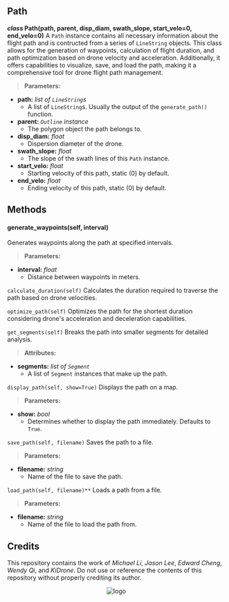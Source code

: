 ## Path
***class* Path(path, parent, disp_diam, swath_slope, start_velo=0, end_velo=0)**
A `Path` instance contains all necessary information about the flight path and is contructed from a series of `LineString` objects. This class allows for the generation of waypoints, calculation of flight duration, and path optimization based on drone velocity and acceleration. Additionally, it offers capabilities to visualize, save, and load the path, making it a comprehensive tool for drone flight path management.

> **Parameters:**
* **path:** *list of `LineString`s*
  * A list of `LineString`s. Usually the output of the `generate_path()` function.
* **parent:** *`Outline` instance*
  * The polygon object the path belongs to.
* **disp_diam:** *float*
  * Dispersion diameter of the drone.
* **swath_slope:** *float*
  * The slope of the swath lines of this `Path` instance.
* **start_velo:** *float*
  * Starting velocity of this path, static (0) by default.
* **end_velo:** *float*
  * Ending velocity of this path, static (0) by default.

## Methods

#### generate_waypoints(self, interval)
Generates waypoints along the path at specified intervals.

> **Parameters:**
* **interval:** *float*
  * Distance between waypoints in meters.

```calculate_duration(self)```
Calculates the duration required to traverse the path based on drone velocities.

```optimize_path(self)```
Optimizes the path for the shortest duration considering drone's acceleration and deceleration capabilities.

```get_segments(self)```
Breaks the path into smaller segments for detailed analysis.

> **Attributes:**
* **segments:** *list of `Segment`*
  * A list of `Segment` instances that make up the path.

```display_path(self, show=True)```
Displays the path on a map.

> **Parameters:**
* **show:** *bool*
  * Determines whether to display the path immediately. Defaults to `True`.

```save_path(self, filename)```
Saves the path to a file.

> **Parameters:**
* **filename:** *string*
  * Name of the file to save the path.

```load_path(self, filename)**```
Loads a path from a file.

> **Parameters:**
* **filename:** *string*
  * Name of the file to load the path from.
 
## Credits
This repository contains the work of *Michael Li*, *Jason Lee*, *Edward Cheng*, *Wendy Qi*, and *KiDrone*. Do not use or reference the contents of this repository without properly crediting its author.

<div align="center">
  <img src="https://github.com/user-attachments/assets/b0b72a19-e0f9-402d-aab6-2a135cb50f2f" alt="logo">
</div>
